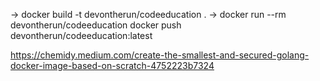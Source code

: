 -> docker build -t devontherun/codeeducation .
-> docker run --rm devontherun/codeeducation
docker push devontherun/codeeducation:latest

https://chemidy.medium.com/create-the-smallest-and-secured-golang-docker-image-based-on-scratch-4752223b7324